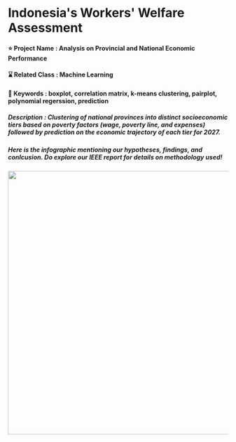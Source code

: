 # Indonesia's Workers' Welfare Assessment

#### ⭐ Project Name : Analysis on Provincial and National Economic Performance
#### ⌛ Related Class : Machine Learning
#### 🔑 Keywords : boxplot, correlation matrix, k-means clustering, pairplot, polynomial regerssion, prediction
##### Description : Clustering of national provinces into distinct socioeconomic tiers based on poverty factors (wage, poverty line, and expenses) followed by prediction on the economic trajectory of each tier for 2027.


##### Here is the infographic mentioning our hypotheses, findings, and conlcusion. Do explore our IEEE report for details on methodology used!
<img src="https://github.com/user-attachments/assets/50201912-96bc-4c5d-9cdb-6a9532ed68a8" width="750" height="600">
